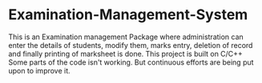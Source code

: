 # Examination-Management-System
This is an Examination management Package where administration can enter the details of students, modify them, 
marks entry, deletion of record and finally printing of marksheet is done. This project is built on C/C++
Some parts of the code isn't working. But continuous efforts are being put upon to improve it.
